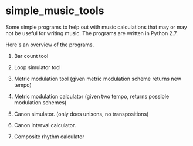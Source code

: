 # simple_music_tools
Some simple programs to help out with music calculations that may or may not be useful for writing music. The programs are written in Python 2.7.

Here's an overview of the programs.

1) Bar count tool

2) Loop simulator tool

3) Metric modulation tool (given metric modulation scheme returns new tempo)

4) Metric modulation calculator (given two tempo, returns possible modulation schemes)

5) Canon simulator. (only does unisons, no transpositions)

6) Canon interval calculator.

7) Composite rhythm calculator



